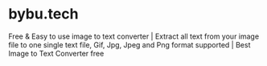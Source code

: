 # bybu.tech
Free &amp; Easy to use image to text converter | Extract all text from your image file to one single text file, Gif, Jpg, Jpeg and Png format supported | Best Image to Text Converter free
